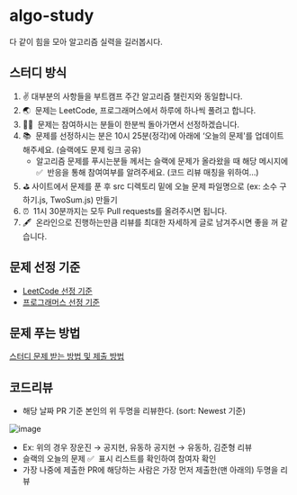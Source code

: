 # algo-study

다 같이 힘을 모아 알고리즘 실력을 길러봅시다.

## 스터디 방식

1. ✌️ 대부분의 사항들을 부트캠프 주간 알고리즘 챌린지와 동일합니다.
2. 🌏  문제는 LeetCode, 프로그래머스에서 하루에 하나씩 풀려고 합니다.
3. 🙆‍♀️  문제는 참여하시는 분들이 한분씩 돌아가면서 선정하겠습니다.
4. 📚  문제를 선정하시는 분은 10시 25분(정각)에 아래에 ‘오늘의 문제'를 업데이트 해주세요. (슬랙에도 문제 링크 공유)
    - 알고리즘 문제를 푸시는분들 께서는 슬랙에 문제가 올라왔을 때 해당 메시지에 ✅  반응을 통해 참여여부를 알려주세요. (코드 리뷰 매칭을 위하여…)
5. ⛳️  사이트에서 문제를 푼 후 src 디렉토리 밑에 오늘 문제 파일명으로 (ex: 소수 구하기.js, TwoSum.js) 만들기
6. ⏰  11시 30분까지는 모두 Pull requests를 올려주시면 됩니다.
7. 🖋  온라인으로 진행하는만큼 리뷰를 최대한 자세하게 글로 남겨주시면 좋을 꺼 같습니다.

## 문제 선정 기준
* [LeetCode 선정 기준](https://www.notion.so/LeetCode-52b11a5d635f44628fb5ec0592f1017a)
* [프로그래머스 선정 기준](https://www.notion.so/5623c0413b49435eac16244de812946f)


## 문제 푸는 방법

[스터디 문제 받는 방법 및 제출 방법](https://living-rosehip-25b.notion.site/cbc5384bf0394d1fa330aaf8028a78b8)

## 코드리뷰

- 해당 날짜 PR 기준 본인의 위 두명을 리뷰한다. (sort: Newest 기준)

![image](https://user-images.githubusercontent.com/41819129/182034429-845b0706-a9ad-4aa4-abc1-4deeca7e0d81.png)

- Ex: 위의 경우 장운진 → 공지현, 유동하 공지현 → 유동하, 김준형 리뷰
- 슬랙의 오늘의 문제 ✅  표시 리스트를 확인하여 참여자 확인
- 가장 나중에 제출한 PR에 해당하는 사람은 가장 먼저 제출한(맨 아래의) 두명을 리뷰
